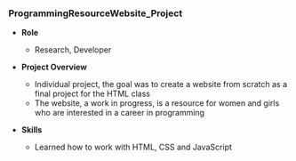 ### ProgrammingResourceWebsite_Project

- **Role**
  * Research, Developer
  
- **Project Overview**
  * Individual project, the goal was to create a website from scratch as a final project for the HTML class
  * The website, a work in progress, is a resource for women and girls who are interested in a career in programming
  
- **Skills**
  * Learned how to work with HTML, CSS and JavaScript


